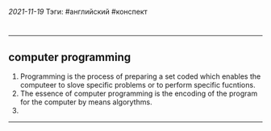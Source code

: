 *2021-11-19*
Тэги: #английский #конспект 
# 
---

## computer programming 

1. Programming is the process of preparing a set coded which enables the computeer to slove specific problems or to perform specific fucntions.
2. The essence of computer programming is the encoding of the program for the computer by means algorythms.
3. 

---

